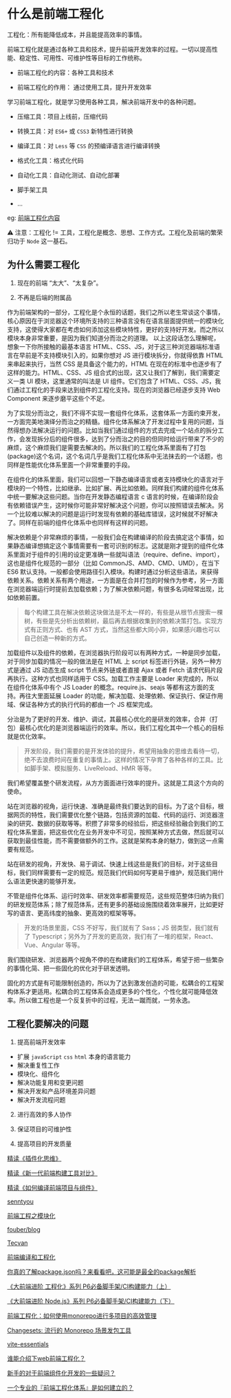 # 什么是前端工程化

工程化：所有能降低成本，并且能提高效率的事情。

前端工程化就是通过各种工具和技术，提升前端开发效率的过程。一切以提高性能、稳定性、可用性、可维护性等目标的工作统称。

- 前端工程化的内容：各种工具和技术

- 前端工程化的作用： 通过使用工具，提升开发效率

学习前端工程化，就是学习使用各种工具，解决前端开发中的各种问题。

- 压缩工具：项目上线前，压缩代码

- 转换工具：对 `ES6+` 或 `CSS3` 新特性进行转换

- 编译工具：对 `Less` 等 `CSS` 的预编译语言进行编译转换

- 格式化工具：格式化代码

- 自动化工具：自动化测试、自动化部署

- 脚手架工具

- ...

eg: [前端工程化内容](../images/FrontEngineerInfo.jpg)

⚠️ 注意：工程化 != 工具，工程化是概念、思想、工作方式。工程化及前端的繁荣归功于 `Node` 这一基石。

## 为什么需要工程化

1. 现在的前端 “太大”、“太复杂”。

2. 不再是后端的附属品

作为前端架构的一部分，工程化是个永恒的话题，我们之所以老生常谈这个事情，核心原因在于浏览器这个环境所支持的三种语言没有在语言层面提供统一的模块化支持，这使得大家都在考虑如何添加这些模块特性，更好的支持好开发。而之所以模块本身非常重要，是因为我们知道分而治之的道理。
以上这段话怎么理解呢，想象一下你所接触的最基本语言 HTML、CSS、JS，对于这三种浏览器端标准语言在早前是不支持模块引入的，如果你想对 JS 进行模块拆分，你就得依靠 HTML 来串起来执行，当然 CSS 是具备这个能力的，HTML 在现在的标准中也逐步有了这样的能力。HTML、CSS、JS 组合式的出现，这又让我们了解到，我们需要定义一类 UI 模块，这里通常的叫法是 UI 组件。它们包含了 HTML、CSS、JS，我们通过工程化的手段来达到组件的工程化支持。现在的浏览器已经逐步支持 Web Component 来逐步磨平这些个不足。

为了实现分而治之，我们不得不实现一套组件化体系，这套体系一方面约束开发，一方面完美地演绎分而治之的精髓。组件化体系解决了开发过程中复用的问题，当然得想办法解决运行的问题。比如当我们通过组件的方式去完成一个站点的拆分工作，会发现拆分后的组件很多，达到了分而治之的目的但同时给运行带来了不少的麻烦，这个麻烦我们是需要去解决的。所以我们的工程化体系里面有了打包(package)这个名词，这个名词几乎是我们工程化体系中无法抹去的一个话题，也同样是性能优化体系里面一个非常重要的手段。

在组件化的体系里面，我们可以回想一下静态编译语言或者支持模块化的语言对于模块的一个特性，比如继承、比如扩展、再比如依赖。同样我们构建的组件化体系中统一要解决这些问题。当你在开发静态编程语言 c 语言的时候，在编译阶段会有依赖错误产生，这时候你可能非常好解决这个问题，你可以按照错误去解决。另一个比较难以解决的问题是运行时发现有依赖的基础库错误，这时候就不好解决了。同样在前端的组件化体系中也同样有这样的问题。

解决依赖是个非常麻烦的事情，一般我们会在构建编译的阶段去搞定这个事情，如果静态编译想搞定这个事情需要有一套可识别的标志。这就是刚才提到的组件化体系里面对于组件的引用的设定更准确一些就叫语法（require、define、import），这也是组件化规范的一部分（比如 CommonJS、AMD、CMD、UMD），在当下 ES6 默认支持。一般都会使用路径引入模块。构建时通过分析这些语法，来获得依赖关系。依赖关系有两个用途，一方面是在合并打包的时候作为参考，另一方面在浏览器端运行时提前去加载依赖；为了解决依赖问题，有很多名词经常出现，比如依赖前置。

> 每个构建工具在解决依赖这块做法是不太一样的，有些是从根节点搜索一棵树，有些是先分析出依赖树，最后再去根据收集到的依赖决策打包。实现方式有正则方式、也有 AST 方式，当然这些都大同小异，如果感兴趣也可以自己创造一种新的方式。

加载组件以及组件的依赖，在浏览器执行阶段可以有两种方式，一种是同步加载，对于同步加载的情况一般的做法是在 HTML 上 script 标签进行外链，另外一种方式是通过 JS 动态生成 script 节点来外链或者直接 Ajax 或者 Fetch 请求代码片段再执行。这种方式也同样适用于 CSS。加载工作主要是 Loader 来完成的，所以在组件化体系中有个 JS Loader 的概念。require.js、seajs 等都有这方面的支持。再往大里面延展 Loader 的功能，解决加载、处理依赖、保证执行、保证作用域、保证各种方式的执行代码的都由一个 JS 框架完成。

分治是为了更好的开发、维护、调试，其最核心优化的是研发的效率，合并（打包）最核心优化的是浏览器端运行的效率。所以，我们工程化其中一个核心的目标就是优化效率。

> 开发阶段，我们需要的是开发体验的提升，希望用抽象的思维去看待一切，绝不去浪费时间在重复的事情上。这样的情况下孕育了各种各样的工具。比如脚手架、模拟服务、LiveReload、HMR 等等。

我们希望覆盖整个研发流程，从方方面面进行效率的提升。这就是工具这个方向的使命。

站在浏览器的视角，运行快速、准确是最终我们要达到的目标。为了这个目标，根据网页的特性，我们需要优化整个链路，包括资源的加载、代码的运行、浏览器渲染的研究、数据的获取等等。积攒了非常多的经验后，把这些经验融合到我们的工程化体系里面，把这些优化在业务开发中不可见，按照某种方式去做，然后就可以获取到最佳性能，而不需要做额外的工作。这就是架构本身的魅力，做到这一点需要有规范。

站在研发的视角，开发快、易于调试、快速上线这些是我们的目标，对于这些目标，我们同样需要有一定的规范。规范我们代码如何写更易于维护，规范我们用什么语法更快速的能够开发。

不管是组件化体系、运行时效率、研发效率都需要规范，这些规范整体归纳为我们的研发规范体系；除了规范体系，还有更多的基础设施围绕着效率展开，比如更好写的语言、更高纬度的抽象、更高效的框架等等。

> 开发的场景里面，CSS 不好写，我们就有了 Sass；JS 弱类型，我们就有了 Typescript；另外为了开发的更高效，我们有了一堆的框架，React、Vue、Angular 等等。

我们围绕研发、浏览器两个视角不停的在构建我们的工程体系，希望于把一些繁杂的事情化简、把一些固化的优化对于研发透明。

固化的方式是有可能限制创造的，所以为了达到激发创造的可能，松耦合的工程架构体系才更适用。松耦合的工程体系会造成更多的个性化，个性化就可能降低效率。所以做工程也是一个反复折中的过程，无法一蹴而就，一劳永逸。

## 工程化要解决的问题

1. 提高前端开发效率

- 扩展 `javaScript` `css` `html` 本身的语言能力
- 解决重复性工作
- 模块化、组件化
- 解决功能复用和变更问题
- 解决开发和产品环境差异问题
- 解决开发流程问题

2. 进行高效的多人协作

3. 保证项目的可维护性

4. 提高项目的开发质量

[精读《插件化思维》](https://github.com/ascoders/weekly/blob/master/%E5%89%8D%E6%B2%BF%E6%8A%80%E6%9C%AF/53.%E7%B2%BE%E8%AF%BB%E3%80%8A%E6%8F%92%E4%BB%B6%E5%8C%96%E6%80%9D%E7%BB%B4%E3%80%8B.md)

[精读《新一代前端构建工具对比》](https://github.com/ascoders/weekly/blob/master/%E5%89%8D%E6%B2%BF%E6%8A%80%E6%9C%AF/195.%E7%B2%BE%E8%AF%BB%E3%80%8A%E6%96%B0%E4%B8%80%E4%BB%A3%E5%89%8D%E7%AB%AF%E6%9E%84%E5%BB%BA%E5%B7%A5%E5%85%B7%E5%AF%B9%E6%AF%94%E3%80%8B.md)

[精读《如何编译前端项目与组件》](https://github.com/ascoders/weekly/blob/master/%E5%89%8D%E6%B2%BF%E6%8A%80%E6%9C%AF/89.%E7%B2%BE%E8%AF%BB%E3%80%8A%E5%A6%82%E4%BD%95%E7%BC%96%E8%AF%91%E5%89%8D%E7%AB%AF%E9%A1%B9%E7%9B%AE%E4%B8%8E%E7%BB%84%E4%BB%B6%E3%80%8B.md)

[senntyou](https://www.jianshu.com/u/26ce9d256997)

[前端工程之模块化](http://fex.baidu.com/blog/2014/03/fis-module/)

[fouber/blog](https://github.com/fouber/blog)

[Tecvan](https://juejin.cn/user/1820446985555544/posts)

[前端编译和工程化](https://juejin.cn/column/6992030342987120677)

[你真的了解package.json吗？来看看吧，这可能是最全的package解析](https://juejin.cn/post/6987179395714646024)

[《大前端进阶 工程化》系列 P6必备脚手架/CI构建能力（上）](https://mp.weixin.qq.com/s/4HeDZW5ND6-7wHny0J1TQw)

[《大前端进阶 Node.js》系列 P6必备脚手架/CI构建能力（下）](https://mp.weixin.qq.com/s/vgcxF2MSVtbf-phfHI6GHw)

[前端工程化：如何使用monorepo进行多项目的高效管理](https://juejin.cn/post/7043990636751503390)

[Changesets: 流行的 Monorepo 场景发包工具](https://mp.weixin.qq.com/s/QKqaO3U1gzwWb2sDiF4cLQ)

[vite-essentials](https://github.com/zce/vite-essentials)

[谁能介绍下web前端工程化？](https://www.zhihu.com/question/24558375)

[新手的对于前端组件化开发的一些疑问？](https://www.zhihu.com/question/53376712)

[一个专业的『前端工程化体系』是如何建立的？](https://www.zhihu.com/question/279540558)
